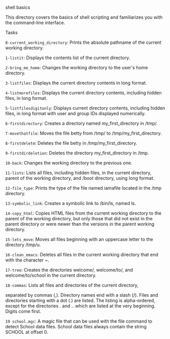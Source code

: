 shell basics

This directory covers the basics of shell scripting and familiarizes you with the command-line interface.

Tasks

   `0-current_working_directory`: Prints the absolute pathname of the current working directory.
    

   `1-listit`: Displays the contents list of the current directory.
    
   `2-bring_me_home`: Changes the working directory to the user's home directory.
    
   `3-listfiles`: Displays the current directory contents in long format.
    
   `4-listmorefiles`: Displays the current directory contents, including hidden files, in long format.
    
   `5-listfilesdigitonly`: Displays current directory contents, including hidden files, in long format with user and group IDs displayed numerically.
    
   `6-firstdirectory`: Creates a directory named my_first_directory in /tmp/.
    
   `7-movethatfile`: Moves the file betty from /tmp/ to /tmp/my_first_directory.
    
   `8-firstdelete`: Deletes the file betty in /tmp/my_first_directory.
    
   `9-firstdirdeletion`: Deletes the directory my_first_directory in /tmp.
    
   `10-back`: Changes the working directory to the previous one.
    
   `11-lists`: Lists all files, including hidden files, in the current directory, parent of the working directory, and /boot directory, using long format.
    
   `12-file_type`: Prints the type of the file named iamafile located in the /tmp directory.
    
   `13-symbolic_link`: Creates a symbolic link to /bin/ls, named ls.
    
   `14-copy_html`: Copies HTML files from the current working directory to the parent of the working directory, but only those that did not exist in the parent directory or were newer than the versions in the parent working directory.
    
   `15-lets_move`: Moves all files beginning with an uppercase letter to the directory /tmp/u.
    
   `16-clean_emacs`: Deletes all files in the current working directory that end with the character ~.
    
   `17-tree`: Creates the directories welcome/, welcome/to/, and welcome/to/school in the current directory.
    
   `18-commas`: Lists all files and directories of the current directory, 

separated by commas (,). Directory names end with a slash (/). Files and directories starting with a dot (.) are listed. The listing is alpha-ordered, except for the directories . and .. which are listed at the very beginning. Digits come first.
   
`19 school.mgc`: A magic file that can be used with the file command to detect School data files. School data files always contain the string SCHOOL at offset 0.
